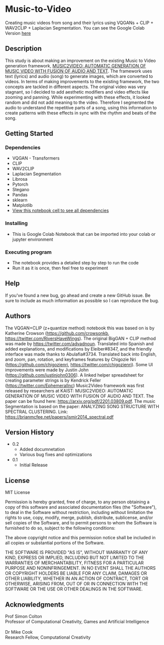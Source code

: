 # Music-to-Video

Creating music videos from song and their lyrics using VQGANs + CLIP + WAV2CLIP + Laplacian Segmentation. You can see the Google Colab Version [here](https://drive.google.com/drive/folders/1YA8zab3ewMGk1F-hHwky8FTspJxdRqLJ?usp=sharing)

## Description

This study is about making an improvement on the existing Music to Video generation framework, [MUSIC2VIDEO: AUTOMATIC GENERATION OF MUSIC VIDEO WITH FUSION OF AUDIO AND TEXT](https://arxiv.org/pdf/2201.03809.pdf). The framework uses text (lyrics) and audio (song) to generate images, which are converted to videos. 
In terms of making improvements to the existing framework, the two concepts are tackled in different aspects. The original video was very stagnant, so I decided to add aesthetic modifiers and video effects like zooming and panning. While experimenting with these effects, it looked random and did not add meaning to the video. Therefore I segmented the audio to understand the repetitive parts of a song, using this information to create patterns with these effects in sync with the rhythm and beats of the song. 


## Getting Started

### Dependencies

* VQGAN - Transformers
* CLIP
* WAV2CLIP
* Laplacian Segmentation
* Librosa
* Pytorch
* Stegano
* Pandas
* sklearn
* Matplotlib
* [View this notebook cell to see all dependencies](https://colab.research.google.com/drive/11-s8mcnE36g7SCzj4iWAW9qCYrmoWdYp#scrollTo=gKYXIvDhZmEp&line=5&uniqifier=1)

### Installing

* This is Google Colab Notebook that can be imported into your colab or jupyter environment

### Executing program

* The notebook provides a detailed step by step to run the code
* Run it as it is once, then feel free to experiment


## Help

If you've found a new bug, go ahead and create a new GitHub issue. Be sure to include as much information as possible so I can reproduce the bug.


## Authors

The VQGAN+CLIP (z+quantize method) notebook this was based on is by Katherine Crowson (https://github.com/crowsonkb, https://twitter.com/RiversHaveWings). The original BigGAN + CLIP method was made by https://twitter.com/advadnoun. Translated into Spanish and added explanations, and modifications by Eleiber#8347, and the friendly interface was made thanks to Abulafia#3734. Translated back into English, and zoom, pan, rotation, and keyframes features by Chigozie Nri (https://github.com/chigozienri, https://twitter.com/chigozienri). Some UI improvements were made by Justin John (https://github.com/justinjohn0306). A linked helper spreadsheet for creating parameter strings is by Kendrick Feller (https://twitter.com/EphemeralInc)
Music2Video framework was first released by researchers at KAIST: MUSIC2VIDEO: AUTOMATIC GENERATION OF MUSIC VIDEO WITH FUSION OF AUDIO AND TEXT. The paper can be found here: https://arxiv.org/pdf/2201.03809.pdf. The music Segmentation is based on the paper: ANALYZING SONG STRUCTURE WITH SPECTRAL CLUSTERING. Link: https://brianmcfee.net/papers/ismir2014_spectral.pdf


## Version History

* 0.2
    * Added documnetation
    * Various bug fixes and optimizations
* 0.1
    * Initial Release


## License

MIT License

Permission is hereby granted, free of charge, to any person obtaining a copy
of this software and associated documentation files (the "Software"), to deal
in the Software without restriction, including without limitation the rights
to use, copy, modify, merge, publish, distribute, sublicense, and/or sell
copies of the Software, and to permit persons to whom the Software is
furnished to do so, subject to the following conditions:

The above copyright notice and this permission notice shall be included in all
copies or substantial portions of the Software.

THE SOFTWARE IS PROVIDED "AS IS", WITHOUT WARRANTY OF ANY KIND, EXPRESS OR
IMPLIED, INCLUDING BUT NOT LIMITED TO THE WARRANTIES OF MERCHANTABILITY,
FITNESS FOR A PARTICULAR PURPOSE AND NONINFRINGEMENT. IN NO EVENT SHALL THE
AUTHORS OR COPYRIGHT HOLDERS BE LIABLE FOR ANY CLAIM, DAMAGES OR OTHER
LIABILITY, WHETHER IN AN ACTION OF CONTRACT, TORT OR OTHERWISE, ARISING FROM,
OUT OF OR IN CONNECTION WITH THE SOFTWARE OR THE USE OR OTHER DEALINGS IN THE
SOFTWARE.

## Acknowledgments

Prof Simon Colton<br>
Professor of Computational Creativity, Games and Artificial Intelligence<br><br>
Dr Mike Cook<br>
Research Fellow, Computational Creativity
